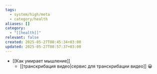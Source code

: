 ```yaml
---
tags:
  - system/high/meta
  - category/health
aliases: []
category:
  - "[[health]]"
relevant: false
created: 2025-05-27T08:45:34+03:00
updated: 2025-05-27T08:57:37+03:00
---
```


- [[Как умирает мышление]]
	- [[транскрибация видео|сервис для транскрибации видео]]
😀
